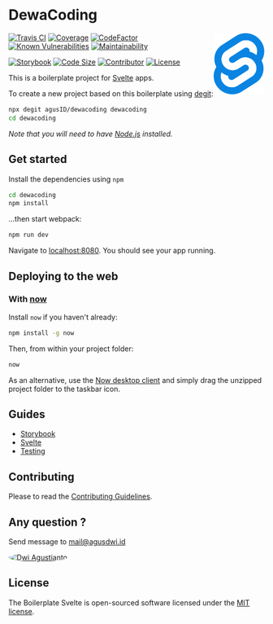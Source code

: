 # DewaCoding

[<img src="docs/svelte-logo.svg" align="right" width="100">](https://svelte.dev)
[![Travis CI](https://travis-ci.org/agusID/boilerplate-svelte.svg?branch=master)](https://travis-ci.org/agusID/boilerplate-svelte.svg?branch=master)
[![Coverage](https://img.shields.io/codeclimate/coverage/agusID/boilerplate-svelte)](https://img.shields.io/codeclimate/coverage/agusID/boilerplate-svelte?style=flat-square)
[![CodeFactor](https://www.codefactor.io/repository/github/agusid/boilerplate-svelte/badge)](https://www.codefactor.io/repository/github/agusid/boilerplate-svelte)
[![Known Vulnerabilities](https://snyk.io/test/github/agusID/boilerplate-svelte/badge.svg)](https://snyk.io/test/github/agusID/boilerplate-svelte/badge.svg)
[![Maintainability](https://api.codeclimate.com/v1/badges/4c4d867246987a1dc614/maintainability)](https://codeclimate.com/github/agusID/boilerplate-svelte/maintainability)

[![Storybook](https://cdn.jsdelivr.net/gh/storybookjs/brand@master/badge/badge-storybook.svg)](https://cdn.jsdelivr.net/gh/storybookjs/brand@master/badge/badge-storybook.svg)
[![Code Size](https://img.shields.io/github/languages/code-size/agusID/boilerplate-svelte)](https://img.shields.io/github/languages/code-size/agusID/boilerplate-svelte)
[![Contributor](https://img.shields.io/github/contributors/agusID/boilerplate-svelte?color=%23e67e22)](https://img.shields.io/github/contributors/agusID/boilerplate-svelte?color=%232980b9)
[![License](https://img.shields.io/github/license/agusID/boilerplate-svelte)](https://github.com/agusID/boilerplate-svelte/blob/master/LICENSE)

This is a boilerplate project for [Svelte](https://svelte.dev) apps.

To create a new project based on this boilerplate using [degit](https://github.com/Rich-Harris/degit):

```bash
npx degit agusID/dewacoding dewacoding
cd dewacoding
```

_Note that you will need to have [Node.js](https://nodejs.org) installed._

## Get started

Install the dependencies using `npm`

```bash
cd dewacoding
npm install
```

...then start webpack:

```bash
npm run dev
```

Navigate to [localhost:8080](http://localhost:8080). You should see your app running.

## Deploying to the web

### With [now](https://zeit.co/now)

Install `now` if you haven't already:

```bash
npm install -g now
```

Then, from within your project folder:

```bash
now
```

As an alternative, use the [Now desktop client](https://zeit.co/download) and simply drag the unzipped project folder to the taskbar icon.

## Guides

- [Storybook](https://github.com/agusID/dewacoding/blob/master/docs/storybook.md)
- [Svelte](https://svelte.dev/tutorial/basics)
- [Testing](https://github.com/agusID/dewacoding/blob/master/docs/testing.md)

## Contributing

Please to read the [Contributing Guidelines](https://github.com/agusID/dewacoding/blob/master/docs/contributing.md).

## Any question ?

Send message to
mail@agusdwi.id

<p>
  <a href="https://github.com/agusID"><img 
  width="50" style="border-radius: 50%" src="https://avatars3.githubusercontent.com/u/13955708?s=460&v=4" alt="Dwi Agustianto">
  </a>
</p>

## License

The Boilerplate Svelte is open-sourced software licensed under the [MIT license](https://github.com/agusID/dewacoding/blob/master/LICENSE).
